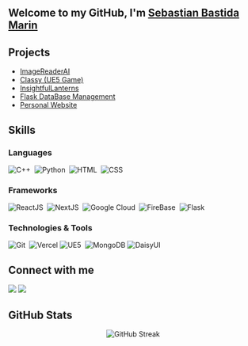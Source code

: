 ## Welcome to my GitHub, I'm [Sebastian Bastida Marin](https://github.com/developersbm)

## Projects

- [ImageReaderAI](https://developersbm.github.io/ImageReaderAI.html) 
- [Classy (UE5 Game)](https://developersbm.github.io/Classy.html) 
- [InsightfulLanterns](#)
- [Flask DataBase Management](https://github.com/developersbm/DataBase-Management-Flask) 
- [Personal Website](https://developersbm.github.io/)

## Skills

### Languages

![C++](https://img.shields.io/badge/C++-blue?logo=c%2B%2B&style=for-the-badge)&nbsp;
![Python](https://img.shields.io/badge/Python-3670A0?style=for-the-badge&logo=python&logoColor=ffdd54)&nbsp;
![HTML](https://img.shields.io/badge/HTML-orange?logo=html5&style=for-the-badge)&nbsp;
![CSS](https://img.shields.io/badge/CSS-1572B6?logo=css3&style=for-the-badge)&nbsp;

### Frameworks

![ReactJS](https://img.shields.io/badge/-React.js-61DAFB?logo=react&logoColor=white&style=for-the-badge)&nbsp;
![NextJS](https://img.shields.io/badge/next.js-000000?style=for-the-badge&logo=nextdotjs&logoColor=white)&nbsp;
![Google Cloud](https://img.shields.io/badge/Google%20Cloud-blue?logo=google-cloud&logoColor=white&style=for-the-badge)&nbsp;
![FireBase](https://img.shields.io/badge/Firebase-orange?logo=firebase&logoColor=white&style=for-the-badge)&nbsp;
![Flask](https://img.shields.io/badge/Flask-000000?logo=flask&style=for-the-badge)&nbsp;

### Technologies & Tools

![Git](https://img.shields.io/badge/GIT-E44C30?style=for-the-badge&logo=git&logoColor=white)&nbsp;
![Vercel](https://img.shields.io/badge/vercel-%23000000.svg?style=for-the-badge&logo=vercel&logoColor=white)
![UE5](https://img.shields.io/badge/Unreal%20Engine%205-grey?logo=unreal-engine&style=for-the-badge)&nbsp;
![MongoDB](https://img.shields.io/badge/MongoDB-%238511FA.svg?style=for-the-badge&logo=mongodb&logoColor=white&color=darkgreen)
![DaisyUI](https://img.shields.io/badge/daisyui-5A0EF8?style=for-the-badge&logo=daisyui&logoColor=white)

## Connect with me

<p align = "center">

[<img src ="https://img.shields.io/badge/website-%23.svg?&style=for-the-badge&logo=www&logoColor=white%22&color=black">](https://developersbm.github.io)
[<img src="https://img.shields.io/badge/linkedin-%2312100E.svg?&style=for-the-badge&logo=linkedin&logoColor=white&color=black" />](https://www.linkedin.com/in/sebastian-bastida/)

</p>

## GitHub Stats

<!-- <div style="display: flex; justify-content: space-between;">
    <div><img align="left" src="https://github-readme-stats.vercel.app/api?username=developersbm&theme=buefy&hide_border=true"/></div>
    <div><img align="right" src="https://github-readme-stats.vercel.app/api/top-langs/?username=developersbm&layout=compact&theme=buefy&hide_border=true" /></div>
    ---- 
</div> -->
<div align = "center">

![GitHub Streak](https://github-readme-streak-stats.herokuapp.com/?user=developersbm&theme=dark)

</div>

